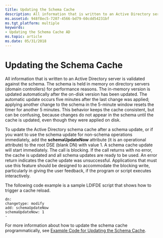 ```yaml
---
title: Updating the Schema Cache
description: All information that is written to an Active Directory server is validated against the schema.
ms.assetid: 948f8ec5-7207-4566-bd79-60cdd54231bf
ms.tgt_platform: multiple
keywords:
- Updating the Schema Cache AD
ms.topic: article
ms.date: 05/31/2018
---
```


# Updating the Schema Cache

All information that is written to an Active Directory server is validated against the schema. The schema is held in memory on directory servers (domain controllers) for performance reasons. The in-memory version is updated automatically after the on-disk version has been updated. The automatic update occurs five minutes after the last change was applied; applying another change to the schema in the 5-minute window resets the timer for another 5 minutes. This behavior keeps the cache consistent, but can be confusing, because changes do not appear in the schema until the cache is updated, even though they were applied on disk.

To update the Active Directory schema cache after a schema update, or if you want to use the schema update for non-schema operations immediately, add the **schemaUpdateNow** attribute (it is an operational attribute) to the root DSE (blank DN) with value 1. A schema cache update will start immediately. The call is blocking. If the call returns with no error, the cache is updated and all schema updates are ready to be used. An error return indicates the cache update was unsuccessful. Applications that must use this feature should be designed to accommodate the blocking write, particularly in giving the user feedback, if the program or script executes interactively.

The following code example is a sample LDIFDE script that shows how to trigger a cache reload.

``` syntax
dn:
changetype: modify
add: schemaUpdateNow
schemaUpdateNow: 1
-
```

For more information about how to update the schema cache programmatically, see [Example Code for Updating the Schema Cache](example-code-for-updating-the-schema-cache.md).

 

 




